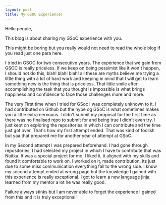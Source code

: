 ```yaml
---
layout: post
title: My GSOC Experience!
---
```


Hello people,

This blog is about sharing my GSoC experience with you.

This might be boring but you really would not need to read the whole blog if you read just one para here.

I tried in GSOC for two consecutive years. The experience that we gain from GSOC is really priceless. If we keep on being pessimist like it won't happen, I should not do this, blah! blah! blah! all these are myths believe me trying a little thing with a lot of hard work and keeping in mind that I will get to learn something new is the thing that is priceless. That little smile after accomplishing the task that you thought is impossible is what brings happiness and confidence to face those challenges more and more.

The very First time when I tried for GSoc I was completely unknown to it. I had contributed on Github but the hype og GSoC is what sometimes makes you a little extra nervouus. I didn't submit my proposal for the first time as there was no finalised repo to submit for and being true I didn't even try. I just kept on exploring the repositories in which I can contribute and the time just got over. That's how my first attempt ended. That was kind of foolish but yaa that prepared me for another year of attempt at GSoC.

In my Second attempt I was prepared beforehand. I had gone through repositories, I had selected my project in which I have to contribute that was Nuitka. It was a special project for me. I liked it, it aligned with my skills and found it comfortable to work on. I worked on it, made contribution, its just due to some miss communication everything fall to the wrong side. I know my second attempt ended at wrong page but the knowledge I gained with this experience is really exceptional. I got to learn a new language jinja, learned from my mentor a lot he was really good.

Failure always stinks but I am never able to forget the experience I gained from this and it is truly exceptional!
